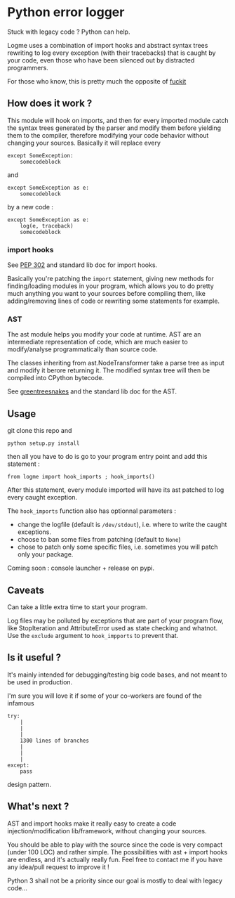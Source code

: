 # Python error logger

Stuck with legacy code ? Python can help.

Logme uses a combination of import hooks and abstract syntax trees rewriting to log every exception (with their tracebacks) that is caught by your code, even those who have been silenced out by distracted programmers.

For those who know, this is pretty much the opposite of [fuckit](https://github.com/ajalt/fuckitpy)

## How does it work ?

This module will hook on imports, and then for every imported module catch the syntax trees generated by the parser and modify them before yielding them to the compiler, therefore modifying your code behavior without changing your sources. Basically it will replace every 
```
except SomeException:
    somecodeblock	
``` 

and 

```
except SomeException as e:
    somecodeblock
```

by a new code :

```
except SomeException as e:
    log(e, traceback)
    somecodeblock
```



### import hooks

See [PEP 302](https://www.python.org/dev/peps/pep-0302/) and standard lib doc for import hooks. 

Basically you're patching the `import` statement, giving new methods for finding/loading modules in your program, which allows you to do pretty much anything you want to your sources before compiling them, like adding/removing lines of code or rewriting some statements for example.

### AST 

The ast module helps you modify your code at runtime. AST are an intermediate representation of code, which are much easier to modify/analyse programmatically than source code.

The classes inheriting from ast.NodeTransformer take a parse tree as input and modify it berore returning it. The modified syntax tree will then be compiled into CPython bytecode.

See [greentreesnakes](https://greentreesnakes.readthedocs.io/en/latest/) and the standard lib doc for the AST.


## Usage

git clone this repo and

    python setup.py install

then all you have to do is go to your program entry point and add this statement :

    from logme import hook_imports ; hook_imports()

After this statement, every module imported will have its ast patched to log every caught exception.

The `hook_imports` function also has optionnal parameters :
- change the logfile (default is `/dev/stdout`), i.e. where to write the caught exceptions.
- choose to ban some files from patching (default to `None`)
- chose to patch only some specific files, i.e. sometimes you will patch only your package.

Coming soon : console launcher + release on pypi.

## Caveats

Can take a little extra time to start your program.

Log files may be polluted by exceptions that are part of your program flow, like StopIteration and AttributeError used as state checking and whatnot. Use the `exclude` argument to `hook_impports` to prevent that.


## Is it useful ? 

It's mainly intended for debugging/testing big code bases, and not meant to be used in production. 

I'm sure you will love it if some of your co-workers are found of the infamous
```
try:
    |
    |
    |
    1300 lines of branches
    |
    |
    |
except:
    pass
```

 design pattern.

## What's next ?

AST and import hooks make it really easy to create a code injection/modification lib/framework, without changing your sources.

You should be able to play with the source since the code is very compact (under 100 LOC) and rather simple. The possibilities with ast + import hooks are endless, and it's actually really fun. Feel free to contact me if you have any idea/pull request to improve it !

Python 3 shall not be a priority since our goal is mostly to deal with legacy code...